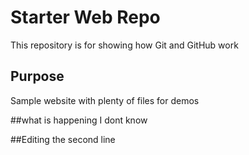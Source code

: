 # Starter Web Repo

This repository is for showing how Git and GitHub work

## Purpose

Sample website with plenty of files for demos

##what is happening I dont know

##Editing the second line
